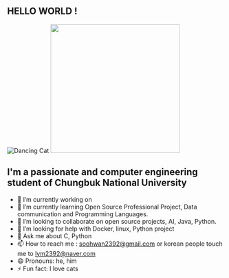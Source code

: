## HELLO WORLD !
![Dancing Cat](https://media.giphy.com/media/JIX9t2j0ZTN9S/giphy.gif)
<img src="https://media.giphy.com/media/sIIhZliB2McAo/giphy.gif" width="300"/>

## I'm a passionate and  computer engineering student of Chungbuk National University 

- 🔭 I’m currently working on 
- 🌱 I’m currently learning Open Source Professional Project, Data communication and Programming Languages. 
- 👯 I’m looking to collaborate on open source projects, AI, Java, Python.
- 🤔 I’m looking for help with Docker, linux, Python project
- 💬 Ask me about C, Python
- 📫 How to reach me : soohwan2392@gmail.com or korean people touch me to lym2392@naver.com
- 😄 Pronouns: he, him
- ⚡ Fun fact: I love cats 

